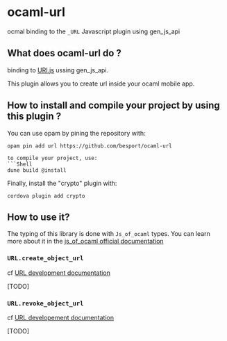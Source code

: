 # ocaml-url
ocmal binding to the `_URL` Javascript plugin using gen_js_api

## What does ocaml-url do ?

binding to [URI.js](https://github.com/medialize/URI.js) ussing
gen_js_api.

This plugin allows you to create url inside your ocaml mobile app.

## How to install and compile your project by using this plugin ?

You can use opam by pining the repository with:
```Shell
opam pin add url https://github.com/besport/ocaml-url

to compile your project, use:
```Shell
dune build @install
```

Finally, install the "crypto" plugin with:
```Shell
cordova plugin add crypto
```

## How to use it?

The typing of this library is done with `Js_of_ocaml` types. You can
learn more about it in the [js_of_ocaml official
documentation](https://ocsigen.org/js_of_ocaml/latest/manual/overview)

### `URL.create_object_url`

cf [URL development
documentation](https://developer.mozilla.org/fr/docs/Web/API/URL/createObjectURL)

[TODO]

### `URL.revoke_object_url`

cf [URL developement
documentation](https://developer.mozilla.org/fr/docs/Web/API/URL/revokeObjectURL)

[TODO]
